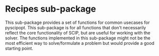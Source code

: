 # Recipes sub-package

This sub-package provides a set of functions for common usecases for pyscipopt. This sub-package is for all functions that don't necessarily reflect the core functionality of SCIP, but are useful for working with the solver. The functions implemented in this sub-package might not be the most efficient way to solve/formulate a problem but would provide a good starting point.
